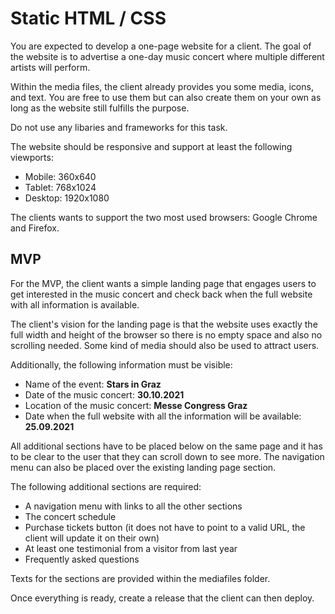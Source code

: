 # Static HTML / CSS

You are expected to develop a one-page website for a client.
The goal of the website is to advertise a one-day music concert where multiple different artists will perform.

Within the media files, the client already provides you some media, icons, and text.
You are free to use them but can also create them on your own as long as the website still fulfills the purpose.

Do not use any libaries and frameworks for this task.

The website should be responsive and support at least the following viewports:

- Mobile: 360x640
- Tablet: 768x1024
- Desktop: 1920x1080

The clients wants to support the two most used browsers: Google Chrome and Firefox.

## MVP

For the MVP, the client wants a simple landing page that engages users to get interested in the music concert and check back when the full website with all information is available.

The client's vision for the landing page is that the website uses exactly the full width and height of the browser so there is no empty space and also no scrolling needed.
Some kind of media should also be used to attract users.

Additionally, the following information must be visible:

- Name of the event: **Stars in Graz**
- Date of the music concert: **30.10.2021**
- Location of the music concert: **Messe Congress Graz**
- Date when the full website with all the information will be available: **25.09.2021**

All additional sections have to be placed below on the same page and it has to be clear to the user that they can scroll down to see more. The navigation menu can also be placed over the existing landing page section.

The following additional sections are required:

- A navigation menu with links to all the other sections
- The concert schedule
- Purchase tickets button (it does not have to point to a valid URL, the client will update it on their own)
- At least one testimonial from a visitor from last year
- Frequently asked questions

Texts for the sections are provided within the mediafiles folder.

Once everything is ready, create a release that the client can then deploy.
